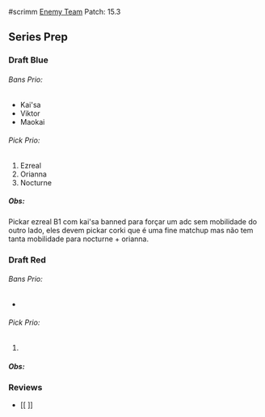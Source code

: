 #scrimm
[Enemy Team](https://www.op.gg/multisearch/euw?summoners=0grebih%23h%C3%A4t%2Cmadur02%23euw%2Cpingismedstenar%23swf%2Cwalleman%23h%C3%A4t%2Cmurre%23h%C3%A4t%2C)
Patch: 15.3
## Series Prep
### Draft Blue
###### Bans Prio:
- Kai'sa
- Viktor
- Maokai
###### Pick Prio:
1. Ezreal
2. Orianna
3. Nocturne
##### Obs: 
Pickar ezreal B1 com kai'sa banned para forçar um adc sem mobilidade do outro lado, eles devem pickar corki que é uma fine matchup mas não tem tanta mobilidade para nocturne + orianna.

### Draft Red
###### Bans Prio:
-
###### Pick Prio:
1.
##### Obs: 

### Reviews
- [[ ]]